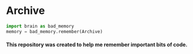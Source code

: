 # Archive
```python
import brain as bad_memory
memory = bad_memory.remember(Archive)
```

#### This repository was created to help me remember important bits of code.